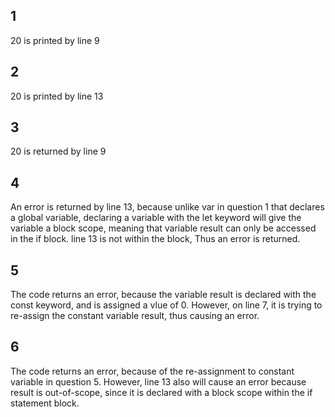 ## 1 
20 is printed by line 9

## 2  
20 is printed by line 13

## 3  
20 is returned by line 9

## 4
An error is returned by line 13, because unlike var in question 1 that declares a global variable, declaring a variable with the let keyword will give the variable a block scope, meaning that variable result can only be accessed in the if block. line 13 is not within the block, Thus an error is returned.

## 5
The code returns an error, because the variable result is declared with the const keyword, and is assigned a vlue of 0. However, on line 7, it is trying to re-assign the constant variable result, thus causing an error. 

## 6
The code returns an error, because of the re-assignment to constant variable in question 5. However, line 13 also will cause an error because result is out-of-scope, since it is declared with a block scope within the if statement block.




